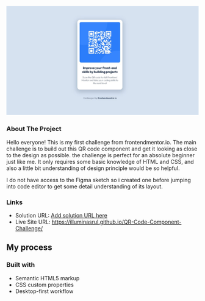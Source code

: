 ![](./Assets/screenshot.JPG)

### About The Project
Hello everyone!
This is my first challenge from frontendmentor.io. The main challenge is to build out this QR code component and get it looking as close to the design as possible. the challenge is perfect for an absolute beginner just like me. It only requires some basic knowledge of HTML and CSS, and also a little bit understanding of design principle would be so helpful.

I do not have access to the Figma sketch so i created one before jumping into code editor to get some detail understanding of its layout.

### Links

- Solution URL: [Add solution URL here](https://your-solution-url.com)
- Live Site URL: https://illuminasrul.github.io/QR-Code-Component-Challenge/

## My process

### Built with

- Semantic HTML5 markup
- CSS custom properties
- Desktop-first workflow
